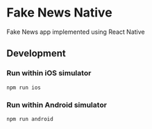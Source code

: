 # Fake News Native

Fake News app implemented using React Native


## Development


###  Run within iOS simulator

`npm run ios`

### Run within Android simulator

`npm run android`

